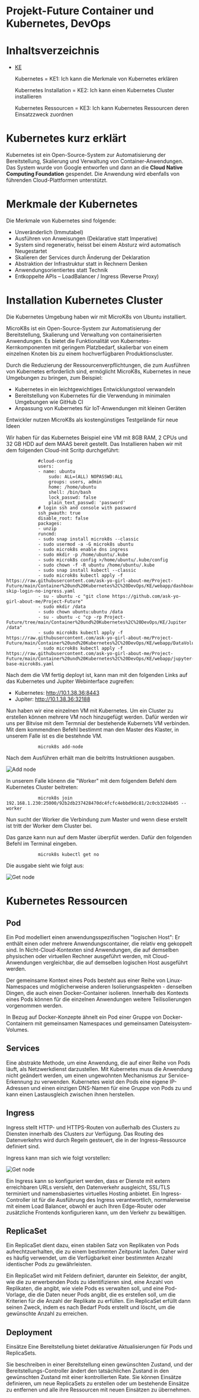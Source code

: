 Projekt-Future Container und Kubernetes, DevOps
========
# Inhaltsverzeichnis
- [KE](/01_Kompetenzen/KE/)
   
    Kubernetes = KE1: Ich kann die Merkmale von Kubernetes erklären

    Kubernetes Installation = KE2: Ich kann einen Kubernetes Cluster installieren

    Kubernetes Ressourcen = KE3: Ich kann Kubernetes Ressourcen deren Einsatzzweck zuordnen

# Kubernetes kurz erklärt

Kubernetes ist ein Open-Source-System zur Automatisierung der Bereitstellung, Skalierung und Verwaltung von Container-Anwendungen. Das System wurde von Google entworfen und dann an die **Cloud Native Computing Foundation** gespendet. Die Anwendung wird ebenfalls von führenden Cloud-Plattformen unterstützt.

# Merkmale der Kubernetes

Die Merkmale von Kubernetes sind folgende:

- Unveränderlich (Immutabel)
- Ausführen von Anweisungen (Deklarative statt Imperative)
- System sind regenerativ, heisst bei einem Absturz wird automatisch Neugestartet
- Skalieren der Services durch Änderung der Deklaration
- Abstraktion der Infrastruktur statt in Rechnern Denken
- Anwendungsorientiertes statt Technik
- Entkoppelte APIs – LoadBalancer / Ingress (Reverse Proxy)

# Installation Kubernetes Cluster

Die Kubernetes Umgebung haben wir mit MicroK8s von Ubuntu installiert.

MicroK8s ist ein Open-Source-System zur Automatisierung der Bereitstellung, Skalierung und Verwaltung von containerisierten Anwendungen. Es bietet die Funktionalität von Kubernetes-Kernkomponenten mit geringem Platzbedarf, skalierbar von einem einzelnen Knoten bis zu einem hochverfügbaren Produktionscluster.

Durch die Reduzierung der Ressourcenverpflichtungen, die zum Ausführen von Kubernetes erforderlich sind, ermöglicht MicroK8s, Kubernetes in neue Umgebungen zu bringen, zum Beispiel:

- Kubernetes in ein leichtgewichtiges Entwicklungstool verwandeln
- Bereitstellung von Kubernetes für die Verwendung in minimalen Umgebungen wie GitHub CI
- Anpassung von Kubernetes für IoT-Anwendungen mit kleinen Geräten

Entwickler nutzen MicroK8s als kostengünstiges Testgelände für neue Ideen

Wir haben für das Kubernetes Beispiel eine VM mit 8GB RAM, 2 CPUs und 32 GB HDD auf dem MAAS bereit gestellt.
Das Installieren haben wir mit dem folgenden Cloud-init Scritp durchgeführt: 

                #cloud-config
                users:
                - name: ubuntu
                    sudo: ALL=(ALL) NOPASSWD:ALL
                    groups: users, admin
                    home: /home/ubuntu
                    shell: /bin/bash
                    lock_passwd: false
                    plain_text_passwd: 'password'        
                # login ssh and console with password
                ssh_pwauth: true
                disable_root: false    
                packages:
                - unzip
                runcmd:
                - sudo snap install microk8s --classic
                - sudo usermod -a -G microk8s ubuntu
                - sudo microk8s enable dns ingress
                - sudo mkdir -p /home/ubuntu/.kube
                - sudo microk8s config >/home/ubuntu/.kube/config
                - sudo chown -f -R ubuntu /home/ubuntu/.kube
                - sudo snap install kubectl --classic   
                - sudo microk8s kubectl apply -f https://raw.githubusercontent.com/ask-yo-girl-about-me/Project-Future/main/Container%20und%20Kubernetes%2C%20DevOps/KE/webapp/dashboard-skip-login-no-ingress.yaml
                - su - ubuntu -c "git clone https://github.com/ask-yo-girl-about-me/Project-Future"
                - sudo mkdir /data
                - sudo chown ubuntu:ubuntu /data
                - su - ubuntu -c "cp -rp Project-Future/tree/main/Container%20und%20Kubernetes%2C%20DevOps/KE/Jupiter /data"
                - sudo microk8s kubectl apply -f https://raw.githubusercontent.com/ask-yo-girl-about-me/Project-Future/main/Container%20und%20Kubernetes%2C%20DevOps/KE/webapp/DataVolume.yaml
                - sudo microk8s kubectl apply -f https://raw.githubusercontent.com/ask-yo-girl-about-me/Project-Future/main/Container%20und%20Kubernetes%2C%20DevOps/KE/webapp/jupyter-base-microk8s.yaml 

Nach dem die VM fertig deployt ist, kann man mit den folgenden Links auf das Kubernetes und Jupiter Webinterface zugreifen:

- Kubernetes:   http://10.1.38.36:8443 
- Jupiter:      http://10.1.38.36:32188

Nun haben wir eine einzelnen VM mit Kubernetes. Um ein Cluster zu erstellen können mehrere VM noch hinzugefügt werden.
Dafür werden wir uns per Bitvise mit dem Termnial der bestehende Kubernets VM verbinden. Mit dem kommendnen Befehl bestimmt man den Master des Klaster, in unserem Falle ist es die bestehnde VM.

                microk8s add-node

Nach dem Ausführen erhält man die  beitritts Instruktionen ausgaben.

![Add node](/Container%20und%20Kubernetes,%20DevOps/KE/img/1microk8sa_add_node.png)

In unserem Falle könenn die "Worker" mit dem folgendem Befehl dem Kubernetes Cluster beitreten:

                microk8s join 192.168.1.230:25000/92b2db237428470dc4fcfc4ebbd9dc81/2c0cb3284b05 --worker

Nun sucht der Worker die Verbindung zum Master und wenn diese erstellt ist tritt der Worker dem Cluster bei.

Das ganze kann nun auf dem Master überpfüt werden. Dafür den folgenden Befehl im Terminal eingeben.

                microk8s kubectl get no

Die ausgabe sieht wie folgt aus:

![Get node](/Container%20und%20Kubernetes,%20DevOps/KE/img/2get_no.png)

# Kubernetes Ressourcen

## Pod

Ein Pod modelliert einen anwendungsspezifischen "logischen Host": Er enthält einen oder mehrere Anwendungscontainer, die relativ eng gekoppelt sind. In Nicht-Cloud-Kontexten sind Anwendungen, die auf demselben physischen oder virtuellen Rechner ausgeführt werden, mit Cloud-Anwendungen vergleichbar, die auf demselben logischen Host ausgeführt werden.

Der gemeinsame Kontext eines Pods besteht aus einer Reihe von Linux-Namespaces und möglicherweise anderen Isolierungsaspekten - denselben Dingen, die auch einen Docker-Container isolieren. Innerhalb des Kontexts eines Pods können für die einzelnen Anwendungen weitere Teilisolierungen vorgenommen werden.

In Bezug auf Docker-Konzepte ähnelt ein Pod einer Gruppe von Docker-Containern mit gemeinsamen Namespaces und gemeinsamen Dateisystem-Volumes.

## Services

Eine abstrakte Methode, um eine Anwendung, die auf einer Reihe von Pods läuft, als Netzwerkdienst darzustellen.
Mit Kubernetes muss die Anwendung nicht geändert werden, um einen ungewohnten Mechanismus zur Service-Erkennung zu verwenden. Kubernetes weist den Pods eine eigene IP-Adressen und einen einzigen DNS-Namen für eine Gruppe von Pods zu und kann einen Lastausgleich zwischen ihnen herstellen.

## Ingress

Ingress stellt HTTP- und HTTPS-Routen von außerhalb des Clusters zu Diensten innerhalb des Clusters zur Verfügung. Das Routing des Datenverkehrs wird durch Regeln gesteuert, die in der Ingress-Ressource definiert sind.

Ingress kann man sich wie folgt vorstellen:

![Get node](/Container%20und%20Kubernetes%2C%20DevOps/KE/img/ingress.png)

Ein Ingress kann so konfiguriert werden, dass er Dienste mit extern erreichbaren URLs versieht, den Datenverkehr ausgleicht, SSL/TLS terminiert und namensbasiertes virtuelles Hosting anbietet. Ein Ingress-Controller ist für die Ausführung des Ingress verantwortlich, normalerweise mit einem Load Balancer, obwohl er auch Ihren Edge-Router oder zusätzliche Frontends konfigurieren kann, um den Verkehr zu bewältigen.

## ReplicaSet

Ein ReplicaSet dient dazu, einen stabilen Satz von Replikaten von Pods aufrechtzuerhalten, die zu einem bestimmten Zeitpunkt laufen. Daher wird es häufig verwendet, um die Verfügbarkeit einer bestimmten Anzahl identischer Pods zu gewährleisten.

Ein ReplicaSet wird mit Feldern definiert, darunter ein Selektor, der angibt, wie die zu erwerbenden Pods zu identifizieren sind, eine Anzahl von Replikaten, die angibt, wie viele Pods es verwalten soll, und eine Pod-Vorlage, die die Daten neuer Pods angibt, die es erstellen soll, um die Kriterien für die Anzahl der Replikate zu erfüllen. Ein ReplicaSet erfüllt dann seinen Zweck, indem es nach Bedarf Pods erstellt und löscht, um die gewünschte Anzahl zu erreichen.

## Deployment

Einsätze
Eine Bereitstellung bietet deklarative Aktualisierungen für Pods und ReplicaSets.

Sie beschreiben in einer Bereitstellung einen gewünschten Zustand, und der Bereitstellungs-Controller ändert den tatsächlichen Zustand in den gewünschten Zustand mit einer kontrollierten Rate. Sie können Einsätze definieren, um neue ReplicaSets zu erstellen oder um bestehende Einsätze zu entfernen und alle ihre Ressourcen mit neuen Einsätzen zu übernehmen.
